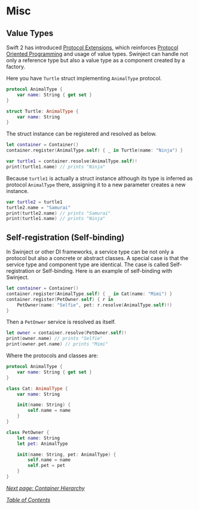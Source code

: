# Misc

## Value Types

Swift 2 has introduced [Protocol Extensions](https://developer.apple.com/library/prerelease/ios/documentation/Swift/Conceptual/Swift_Programming_Language/Protocols.html#//apple_ref/doc/uid/TP40014097-CH25-ID521), which reinforces [Protocol Oriented Programming](http://www.raywenderlich.com/109156/introducing-protocol-oriented-programming-in-swift-2) and usage of value types. Swinject can handle not only a reference type but also a value type as a component created by a factory.

Here you have `Turtle` struct implementing `AnimalType` protocol.

```swift
protocol AnimalType {
    var name: String { get set }
}

struct Turtle: AnimalType {
    var name: String
}
```

The struct instance can be registered and resolved as below.

```swift
let container = Container()
container.register(AnimalType.self) { _ in Turtle(name: "Ninja") }

var turtle1 = container.resolve(AnimalType.self)!
print(turtle1.name) // prints "Ninja"
```

Because `turtle1` is actually a struct instance although its type is inferred as protocol `AnimalType` there, assigning it to a new parameter creates a new instance.

```swift
var turtle2 = turtle1
turtle2.name = "Samurai"
print(turtle2.name) // prints "Samurai"
print(turtle1.name) // prints "Ninja"
```

## Self-registration (Self-binding)

In Swinject or other DI frameworks, a service type can be not only a protocol but also a concrete or abstract classes. A special case is that the service type and component type are identical. The case is called Self-registration or Self-binding. Here is an example of self-binding with Swinject.

```swift
let container = Container()
container.register(AnimalType.self) { _ in Cat(name: "Mimi") }
container.register(PetOwner.self) { r in
    PetOwner(name: "Selfie", pet: r.resolve(AnimalType.self)!)
}
```

Then a `PetOnwer` service is resolved as itself.

```swift
let owner = container.resolve(PetOwner.self)!
print(owner.name) // prints "Selfie"
print(owner.pet.name) // prints "Mimi"
```

Where the protocols and classes are:

```swift
protocol AnimalType {
    var name: String { get set }
}

class Cat: AnimalType {
    var name: String

    init(name: String) {
        self.name = name
    }
}

class PetOwner {
    let name: String
    let pet: AnimalType

    init(name: String, pet: AnimalType) {
        self.name = name
        self.pet = pet
    }
}
```

_[Next page: Container Hierarchy](ContainerHierarchy.md)_

_[Table of Contents](README.md)_
